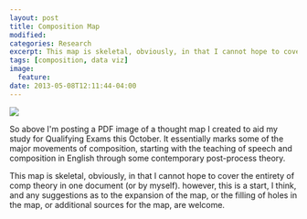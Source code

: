 ```yaml
---
layout: post
title: Composition Map
modified:
categories: Research
excerpt: This map is skeletal, obviously, in that I cannot hope to cover the entirety of comp theory in one document (or by myself). however, this is a start, I think, and any suggestions as to the expansion of the map, or the filling of holes in the map, or additional sources for the map, are welcome.
tags: [composition, data viz]
image: 
  feature: 
date: 2013-05-08T12:11:44-04:00
---
```


<a href= "{{ site.url }}{{ site.baseurl }}/images/composition.jpeg"><img src="{{ site.url }}{{ site.baseurl }}/images/composition.jpeg" /> </a>

So above I'm posting a PDF image of a thought map I created to aid my study for Qualifying Exams this October. It essentially marks some of the major movements of composition, starting with the teaching of speech and composition in English through some contemporary post-process theory.

This map is skeletal, obviously, in that I cannot hope to cover the entirety of comp theory in one document (or by myself). however, this is a start, I think, and any suggestions as to the expansion of the map, or the filling of holes in the map, or additional sources for the map, are welcome.